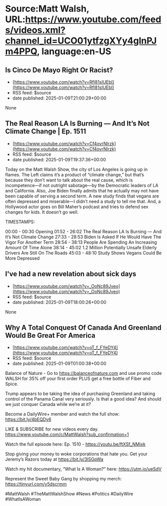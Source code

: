 # Source:Matt Walsh, URL:https://www.youtube.com/feeds/videos.xml?channel_id=UCO01ytfzgXYy4glnPJm4PPQ, language:en-US

## Is Cinco De Mayo Right Or Racist?
 - [https://www.youtube.com/watch?v=Rfl81slUEbI](https://www.youtube.com/watch?v=Rfl81slUEbI)
 - RSS feed: $source
 - date published: 2025-01-09T21:00:29+00:00

None

## The Real Reason LA Is Burning — And It’s Not Climate Change | Ep. 1511
 - [https://www.youtube.com/watch?v=Cf4ovrNlrzk](https://www.youtube.com/watch?v=Cf4ovrNlrzk)
 - RSS feed: $source
 - date published: 2025-01-09T19:37:36+00:00

Today on the Matt Walsh Show, the city of Los Angeles is going up in flames. The Left claims it’s a product of “climate change,” but that’s because they don’t want to talk about the real cause, which is incompetence—if not outright sabotage—by the Democratic leaders of LA and California. Also, Joe Biden finally admits that he actually may not have been capable of serving a second term. A new study finds that vegans are often depressed and miserable—I didn’t need a study to tell me that. And, a Hollywood actor goes on Bill Maher’s podcast and tries to defend sex changes for kids. It doesn’t go well.

TIMESTAMPS:

00:00 - 00:30 Opening
01:52 - 26:02 The Real Reason LA Is Burning — And It’s Not Climate Change
27:33 - 28:53 Biden Is Asked If He Would Have The Vigor For Another Term
28:54 - 38:13 People Are Spending An Increasing Amount Of Time Alone
38:14 - 45:02 1.2 Million Potentially Unsafe Elderly Drivers Are Still On The Roads
45:03 - 48:10 Study Shows Vegans Could Be More Depressed

## I've had a new revelation about sick days
 - [https://www.youtube.com/watch?v=_OoNc89Jveo](https://www.youtube.com/watch?v=_OoNc89Jveo)
 - RSS feed: $source
 - date published: 2025-01-09T18:00:26+00:00

None

## Why A Total Conquest Of Canada And Greenland Would Be Great For America
 - [https://www.youtube.com/watch?v=oT_f_FYeDY4](https://www.youtube.com/watch?v=oT_f_FYeDY4)
 - RSS feed: $source
 - date published: 2025-01-09T01:00:38+00:00

Balance of Nature - Go to https://balanceofnature.com and use promo code WALSH for 35% off your first order PLUS get a free bottle of Fiber and Spice.

Trump appears to be taking the idea of purchasing Greenland and taking control of the Panama Canal very seriously. Is that a good idea? And should we just conquer Canada while we’re at it?

Become a DailyWire+ member and watch the full show: https://bit.ly/4bEQDy6

LIKE & SUBSCRIBE for new videos every day. https://www.youtube.com/c/MattWalsh?sub_confirmation=1

Watch the full episode here: Ep. 1510 - https://youtu.be/ftXSf_NMixk

Stop giving your money to woke corporations that hate you. Get your Jeremy’s Razors today at https://bit.ly/3lSGpWa

Watch my hit documentary, “What Is A Woman?” here: https://utm.io/ueSdV

Represent the Sweet Baby Gang by shopping my merch: https://tinyurl.com/y5dscrmm

#MattWalsh #TheMattWalshShow #News #Politics #DailyWire #WhatIsAWoman

